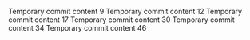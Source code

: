 Temporary commit content 9
Temporary commit content 12
Temporary commit content 17
Temporary commit content 30
Temporary commit content 34
Temporary commit content 46

